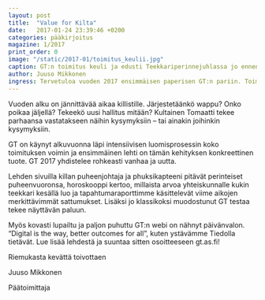 ```yaml
---
layout: post
title:  "Value for Kilta"
date:   2017-01-24 23:39:46 +0200
categories: pääkirjoitus
magazine: 1/2017
print_order: 0
image: "/static/2017-01/toimitus_keulii.jpg"
caption: GT:n toimitus keuli ja edusti Teekkariperinnejuhlassa jo ennen valintaansa.
author: Juuso Mikkonen
ingress: Tervetuloa vuoden 2017 ensimmäisen paperisen GT:n pariin. Toimitus on toipunut vuodenvaihteen kiireestä ja juhlinnasta sekä ASCII-lehden taittamisesta ja ahkeroinut kasaan huikean lukupaketin alkuvuodelle.
---
```


Vuoden alku on jännittävää aikaa killistille. Järjestetäänkö wappu? Onko poikaa jäljellä? Tekeekö uusi hallitus mitään? Kultainen Tomaatti tekee parhaansa vastatakseen näihin kysymyksiin – tai ainakin joihinkin kysymyksiin.

GT on käynyt alkuvuonna läpi intensiivisen luomisprosessin koko toimituksen voimin ja ensimmäinen lehti on tämän kehityksen konkreettinen tuote. GT 2017 yhdistelee rohkeasti vanhaa ja uutta.

Lehden sivuilla killan puheenjohtaja ja phuksikapteeni pitävät perinteiset puheenvuoronsa, horoskooppi kertoo, millaista arvoa yhteiskunnalle kukin teekkari kesällä luo ja tapahtumaraporttimme käsittelevät viime aikojen merkittävimmät sattumukset. Lisäksi jo klassikoksi muodostunut GT testaa tekee näyttävän paluun.

Myös kovasti lupailtu ja paljon puhuttu GT:n webi on nähnyt päivänvalon. “Digital is the way, better outcomes for all”, kuten ystävämme Tiedolla tietävät. Lue lisää lehdestä ja suuntaa sitten osoitteeseen gt.as.fi!

Riemukasta kevättä toivottaen

Juuso Mikkonen

Päätoimittaja